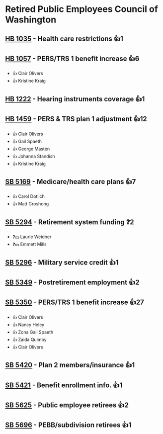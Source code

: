 # Retired Public Employees Council of Washington

## [HB 1035](/bill/2023-24/hb/1035/) - Health care restrictions 👍1  

## [HB 1057](/bill/2023-24/hb/1057/) - PERS/TRS 1 benefit increase 👍6  
* 👍 Clair Olivers
* 👍 Kristine Kraig

## [HB 1222](/bill/2023-24/hb/1222/) - Hearing instruments coverage 👍1  

## [HB 1459](/bill/2023-24/hb/1459/) - PERS & TRS plan 1 adjustment 👍12  
* 👍 Clair Olivers
* 👍 Gail Spaeth
* 👍 George Masten
* 👍 Johanna Standish
* 👍 Kristine Kraig

## [SB 5169](/bill/2023-24/sb/5169/) - Medicare/health care plans 👍7  
* 👍 Carol Dotlich
* 👍 Matt Groshong

## [SB 5294](/bill/2023-24/sb/5294/) - Retirement system funding   ❓2
* ❓💵 Laurie Weidner
* ❓💵 Emmett Mills

## [SB 5296](/bill/2023-24/sb/5296/) - Military service credit 👍1  

## [SB 5349](/bill/2023-24/sb/5349/) - Postretirement employment 👍2  

## [SB 5350](/bill/2023-24/sb/5350/) - PERS/TRS 1 benefit increase 👍27  
* 👍 Clair Olivers
* 👍 Nancy Heley
* 👍 Zona Gail Spaeth
* 👍 Zaida Quimby
* 👍 Clair Olivers

## [SB 5420](/bill/2023-24/sb/5420/) - Plan 2 members/insurance 👍1  

## [SB 5421](/bill/2023-24/sb/5421/) - Benefit enrollment info. 👍1  

## [SB 5625](/bill/2023-24/sb/5625/) - Public employee retirees 👍2  

## [SB 5696](/bill/2023-24/sb/5696/) - PEBB/subdivision retirees 👍1  